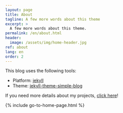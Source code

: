 ```yaml
---
layout: page
title: About
tagline: A few more words about this theme
excerpt: >
  A few more words about this theme.
permalink: /en/about.html
header:
  image: /assets/img/home-header.jpg
ref: about
lang: en  
order: 2
---
```


This blog uses the following tools:
- Platform: [jekyll](https://github.com/jekyll/jekyll)
- Theme: [jekyll-theme-simple-blog](https://github.com/lorepirri/jekyll-theme-simple-blog)

If you need more details about my projects, [click here](https://github.com/bredah)!
 

{% include go-to-home-page.html %}
